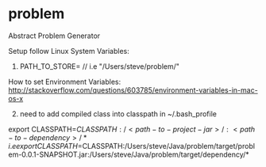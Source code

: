 # problem

Abstract Problem Generator

Setup follow Linux System Variables:
  1. PATH_TO_STORE=<path-to-your-source-and-bytecode-directory> // i.e "/Users/steve/problem/"

How to set Environment Variables:
http://stackoverflow.com/questions/603785/environment-variables-in-mac-os-x


  2. need to add compiled class into classpath in ~/.bash_profile
  
  export CLASSPATH=$CLASSPATH:/<path-to-project-jar>/:<path-to-dependency>/*
  i.e export CLASSPATH=$CLASSPATH:/Users/steve/Java/problem/target/problem-0.0.1-SNAPSHOT.jar:/Users/steve/Java/problem/target/dependency/*


